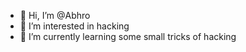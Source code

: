 - 👋 Hi, I’m @Abhro
- 👀 I’m interested in hacking
- 🌱 I’m currently learning some small tricks of hacking

<!---
Abhro2332/Abhro2332 is a ✨ special ✨ repository because its `README.md` (this file) appears on your GitHub profile.
You can click the Preview link to take a look at your changes.
--->
